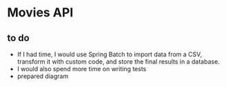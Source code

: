 # Movies API

## to do

* If I had time, I would use Spring Batch to import data from a CSV, transform it with custom code, and store the final results in a database.
* I would also spend more time on writing tests
* prepared diagram
